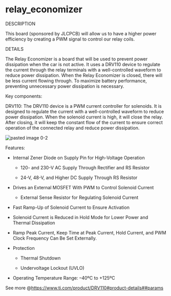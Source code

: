 # relay_economizer

DESCRIPTION

This board (sponsored by JLCPCB) will allow us to have a higher power efficiency by creating a PWM signal to control our relay coils.

DETAILS

The Relay Economizer is a board that will be used to prevent power dissipation when the car is not active. It uses a DRV110 device to regulate the current through the relay terminals with a well-controlled waveform to reduce power dissipation. When the Relay Economizer is closed, there will be less current flowing through. To maximize battery performance, preventing unnecessary power dissipation is necessary.

Key components:

DRV110: The DRV110 device is a PWM current controller for solenoids. It is designed to regulate the current with a well-controlled waveform to reduce power dissipation. When the solenoid current is high, it will close the relay. After closing, it will keep the constant flow of the current to ensure correct operation of the connected relay and reduce power dissipation. 

![pasted image 0-2](https://user-images.githubusercontent.com/14287399/197921851-b9bbd16e-f49c-4608-8845-317d065fdfd1.png)


Features:

- Internal Zener Diode on Supply Pin for High-Voltage Operation

  - 120- and 230-V AC Supply Through Rectifier and RS Resistor

  - 24-V, 48-V, and Higher DC Supply Through RS Resistor  

- Drives an External MOSFET With PWM to Control Solenoid Current

  - External Sense Resistor for Regulating Solenoid Current

- Fast Ramp-Up of Solenoid Current to Ensure Activation

- Solenoid Current is Reduced in Hold Mode for Lower Power and Thermal Dissipation

- Ramp Peak Current, Keep Time at Peak Current, Hold Current, and PWM Clock Frequency Can Be Set Externally.

- Protection

  - Thermal Shutdown

  - Undervoltage Lockout (UVLO)

- Operating Temperature Range: –40ºC to +125ºC

See more @https://www.ti.com/product/DRV110#product-details##params

